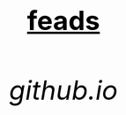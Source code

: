 <html>
<head>
	<title>video</title>
<head>



<body background="![istockphoto-1448167345-1024x1024](https://github.com/bulbuwad/github.io./assets/168969318/6f25c557-83fa-43a7-a965-455ea34edc16)">		
<center><h1><font size="120"><font color="black"><u>feads</u></p></h1></center>
		<center><h6><font size="10"><font color="black"><p>github.io</p></h6></center>
</body>
</html>
